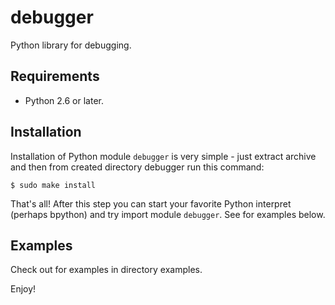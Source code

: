 # debugger

Python library for debugging.

## Requirements

- Python 2.6 or later.

## Installation

Installation of Python module `debugger` is very simple - just extract archive
and then from created directory debugger run this command:

    $ sudo make install

That's all! After this step you can start your favorite Python interpret (perhaps
bpython) and try import module `debugger`. See for examples below.


## Examples

Check out for examples in directory examples.


Enjoy!
